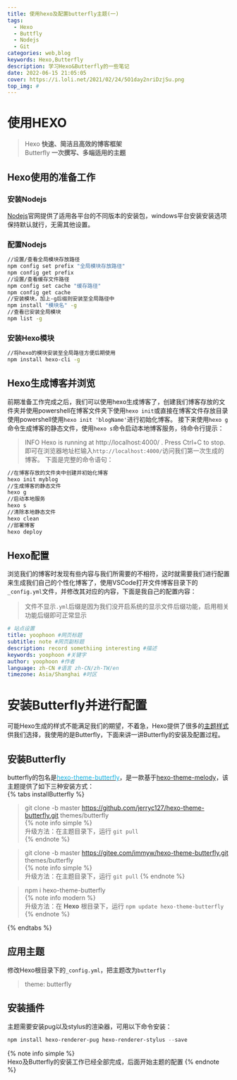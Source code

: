 ```yaml
---
title: 使用hexo及配置butterfly主题(一)
tags:
  - Hexo
  - Buttfly
  - Nodejs
  - Git
categories: web,blog
keywords: Hexo,Butterfly
description: 学习Hexo&Butterfly的一些笔记
date: 2022-06-15 21:05:05
cover: https://i.loli.net/2021/02/24/5O1day2nriDzjSu.png
top_img: #
---
```


# 使用HEXO  
>Hexo     **快速、简洁且高效的博客框架**  
>Butterfly  **一次撰写、多端适用的主题**  
## Hexo使用的准备工作
### 安装Nodejs
[Nodejs](http://nodejs.cn/)官网提供了适用各平台的不同版本的安装包，windows平台安装安装选项保持默认就行，无需其他设置。
### 配置Nodejs
``` bash
//设置/查看全局模块存放路径
npm config set prefix "全局模块存放路径" 
npm config get prefix
//设置/查看缓存文件路径 
npm config set cache "缓存路径"  
npm config get cache
//安装模块，加上-g后缀则安装至全局路径中
npm install "模块名" -g
//查看已安装全局模块
npm list -g
```
### 安装Hexo模块
``` bash
//将hexo的模块安装至全局路径方便后期使用
npm install hexo-cli -g
```
## Hexo生成博客并浏览
前期准备工作完成之后，我们可以使用hexo生成博客了，创建我们博客存放的文件夹并使用powershell在博客文件夹下使用`hexo init`或直接在博客文件存放目录使用powershell使用`hexo init 'blogName'`进行初始化博客。
接下来使用`hexo g`命令生成博客的静态文件，使用`hexo s`命令启动本地博客服务，待命令行提示：
>INFO  Hexo is running at http://localhost:4000/ . Press Ctrl+C to stop.
即可在浏览器地址栏输入`http://localhost:4000/`访问我们第一次生成的博客。
下面是完整的命令语句：
```Bash
//在博客存放的文件夹中创建并初始化博客
hexo init myblog
//生成博客的静态文件
hexo g
//启动本地服务
hexo s
//清除本地静态文件
hexo clean
//部署博客
hexo deploy
```
## Hexo配置
浏览我们的博客时发现有些内容与我们所需要的不相符，这时就需要我们进行配置来生成我们自己的个性化博客了，使用VSCode打开文件博客目录下的`_config.yml`文件，并修改其对应的内容，下面是我自己的配置内容：
>文件不显示`.yml`后缀是因为我们没开启系统的显示文件后缀功能，启用相关功能后缀即可正常显示
```yml
# 站点设置
title: yoophoon #网页标题
subtitle: note #网页副标题
description: record somethiing interesting #描述
keywords: yoophoon #关键字
author: yoophoon #作者
language: zh-CN #语言 zh-CN/zh-TW/en
timezone: Asia/Shanghai #时区
```
# 安装Butterfly并进行配置
可能Hexo生成的样式不能满足我们的期望，不着急，Hexo提供了很多的[主题样式](https://hexo.io/themes/)供我们选择，我使用的是Butterfly，下面来讲一讲Butterfly的安装及配置过程。
## 安装Butterfly
butterfly的包名是<a href="https://github.com/jerryc127/hexo-theme-butterfly"><font color="seablue">hexo-theme-butterfly</font></a>，是一款基于[hexo-theme-melody](https://github.com/Molunerfinn/hexo-theme-melody)，该主题提供了如下三种安装方式：  
{% tabs installButterfly %}
<!-- tab GIT安装(github)@fab fa-github-square-->
>git clone -b master https://github.com/jerryc127/hexo-theme-butterfly.git themes/butterfly  
{% note info simple %}  
升级方法：在主题目录下，运行 `git pull`  
{% endnote %}
<!-- endtab -->

<!-- tab GIT安装(gitee)@fab fa-git-square-->
>git clone -b master https://gitee.com/immyw/hexo-theme-butterfly.git themes/butterfly  
{% note info simple %}  
升级方法：在主题目录下，运行 `git pull` 
{% endnote %}
<!-- endtab -->

<!-- tab NPM安装@fab fa-npm-->
>npm i hexo-theme-butterfly  
{% note info modern %}  
升级方法：在 **Hexo** 根目录下，运行 `npm update hexo-theme-butterfly`
{% endnote %}
<!-- endtab -->
{% endtabs %}  
## 应用主题
修改Hexo根目录下的`_config.yml`，把主题改为`butterfly`  
>theme: butterfly  
## 安装插件
主题需要安装pug以及stylus的渲染器，可用以下命令安装：
```Powershell
npm install hexo-renderer-pug hexo-renderer-stylus --save  
```
{% note info simple %}  
Hexo及Butterfly的安装工作已经全部完成，后面开始主题的配置
{% endnote %}


